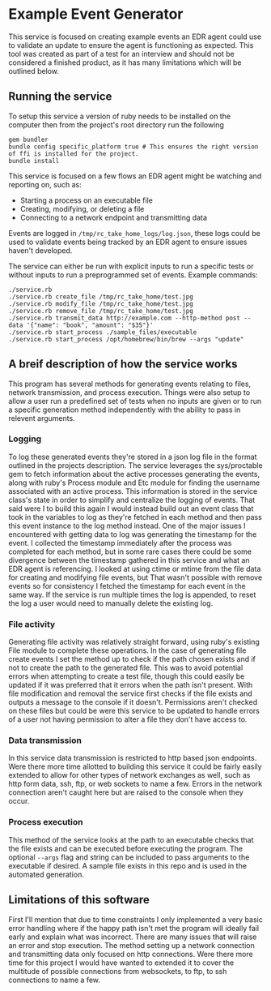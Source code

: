 # Example Event Generator

This service is focused on creating example events an EDR agent could use to validate an update to ensure the agent is functioning as expected. This tool was created as part of a test for an interview and should not be considered a finished product, as it has many limitations which will be outlined below.

## Running the service

To setup this service a version of ruby needs to be installed on the computer then from the project's root directory run the following

```
gem bundler
bundle config specific_platform true # This ensures the right version of ffi is installed for the project.
bundle install
```

This service is focused on a few flows an EDR agent might be watching and reporting on, such as:
- Starting a process on an executable file
- Creating, modifying, or deleting a file
- Connecting to a network endpoint and transmitting data

Events are logged in `/tmp/rc_take_home_logs/log.json`, these logs could be used to validate events being tracked by an EDR agent to ensure issues haven't developed.

The service can either be run with explicit inputs to run a specific tests or without inputs to run a preprogrammed set of events. Example commands:

```
./service.rb
./service.rb create_file /tmp/rc_take_home/test.jpg
./service.rb modify_file /tmp/rc_take_home/test.jpg
./service.rb remove_file /tmp/rc_take_home/test.jpg
./service.rb transmit_data http://example.com --http-method post --data '{"name": "book", "amount": "$35"}'
./service.rb start_process ./sample_files/executable
./service.rb start_process /opt/homebrew/bin/brew --args "update"
```

## A breif description of how the service works
This program has several methods for generating events relating to files, network transmission, and process execution. Things were also setup to allow a user run a predefined set of tests when no inputs are given or to run a specific generation method independently with the ability to pass in relevent arguments. 


### Logging
To log these generated events they're stored in a json log file in the format outlined in the projects description. The service leverages the sys/proctable gem to fetch information about the active processes generating the events, along with ruby's Process module and Etc module for finding the username associated with an active process. This information is stored in the service class's state in order to simplify and centralize the logging of events. That said were I to build this again I would instead build out an event class that took in the variables to log as they're fetched in each method and then pass this event instance to the log method instead. One of the major issues I encountered with getting data to log was generating the timestamp for the event. I collected the timestamp immediately after the process was completed for each method, but in some rare cases there could be some divergence between the timestamp gathered in this service and what an EDR agent is referencing. I looked at using ctime or mtime from the file data for creating and modifying file events, but That wasn't possible with remove events so for consistency I fetched the timestamp for each event in the same way. If the service is run multiple times the log is appended, to reset the log a user would need to manually delete the existing log.

### File activity
Generating file activity was relatively straight forward, using ruby's existing File module to complete these operations. In the case of generating file create events I set the method up to check if the path chosen exists and if not to create the path to the generated file. This was to avoid potential errors when attempting to create a test file, though this could easily be updated if it was preferred that it errors when the path isn't present. With file modification and removal the service first checks if the file exists and outputs a message to the console if it doesn't. Permissions aren't checked on these files but could be were this service to be updated to handle errors of a user not having permission to alter a file they don't have access to.

### Data transmission
In this service data transmission is restricted to http based json endpoints. Were there more time allotted to building this service it could be fairly easily extended to allow for other types of network exchanges as well, such as http form data, ssh, ftp, or web sockets to name a few. Errors in the network connection aren't caught here but are raised to the console when they occur.

### Process execution
This method of the service looks at the path to an executable checks that the file exists and can be executed before executing the program. The optional `--args` flag and string can be included to pass arguments to the executable if desired.  A sample file exists in this repo and is used in the automated generation.

## Limitations of this software

First I'll mention that due to time constraints I only implemented a very basic error handling where if the happy path isn't met the program will ideally fail early and explain what was incorrect. There are many issues that will raise an error and stop execution. The method setting up a network connection and transmitting data only focused on http connections. Were there more time for this project I would have wanted to extended it to cover the multitude of possible connections from websockets, to ftp, to ssh connections to name a few.
